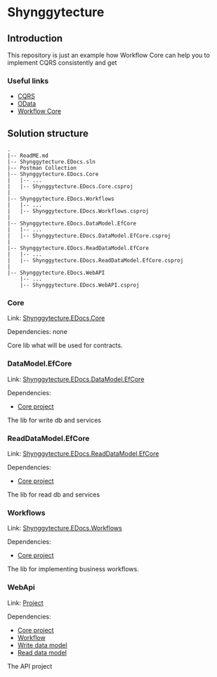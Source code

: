 # Shynggytecture 

## Introduction

This repository is just an example how Workflow Core can help you to implement CQRS consistently and get  

### Useful links

* [CQRS](https://www.google.com)
* [OData](https://www.google.com)
* [Workflow Core](https://www.google.com)

## Solution structure

```
.
|-- ReadME.md
|-- Shynggytecture.EDocs.sln
|-- Postman Collection
|-- Shynggytecture.EDocs.Core
|   |-- ...
|   |-- Shynggytecture.EDocs.Core.csproj
|
|-- Shynggytecture.EDocs.Workflows
|   |-- ...
|   |-- Shynggytecture.EDocs.Workflows.csproj
|
|-- Shynggytecture.EDocs.DataModel.EfCore
|   |-- ...
|   |-- Shynggytecture.EDocs.DataModel.EfCore.csproj
|
|-- Shynggytecture.EDocs.ReadDataModel.EfCore
|   |-- ...
|   |-- Shynggytecture.EDocs.ReadDataModel.EfCore.csproj
|
|-- Shynggytecture.EDocs.WebAPI
    |-- ...
    |-- Shynggytecture.EDocs.WebAPI.csproj

```

### Core

Link: [Shynggytecture.EDocs.Core](/Shynggytecture.EDocs.Core/)

Dependencies: none 

Core lib what will be used for contracts.

### DataModel.EfCore

Link: [Shynggytecture.EDocs.DataModel.EfCore](/Shynggytecture.EDocs.DataModel.EfCore/)

Dependencies: 

* [Core project](/Shynggytecture.EDocs.Core/)
 
The lib for write db and services

### ReadDataModel.EfCore

Link: [Shynggytecture.EDocs.ReadDataModel.EfCore](/Shynggytecture.EDocs.ReadDataModel.EfCore/)

Dependencies: 

* [Core project](/Shynggytecture.EDocs.Core/)
 
The lib for read db and services

### Workflows

Link: [Shynggytecture.EDocs.Workflows](/Shynggytecture.EDocs.Workflows/)

Dependencies: 

* [Core project](/Shynggytecture.EDocs.Core/)

The lib for implementing business workflows.

### WebApi

Link: [Project](/Shynggytecture.EDocs.Workflows/)

Dependencies: 

* [Core project](/Shynggytecture.EDocs.Core/)
* [Workflow](/Shynggytecture.EDocs.Workflows/)
* [Write data model](/Shynggytecture.EDocs.DataModel.EfCore/)
* [Read data model](/Shynggytecture.EDocs.ReadDataModel.EfCore/)

The API project

